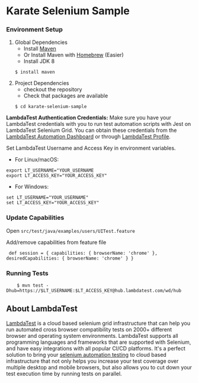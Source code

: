 # Karate Selenium Sample

### Environment Setup

1. Global Dependencies
   - Install [Maven](https://maven.apache.org/install.html)
   - Or Install Maven with [Homebrew](http://brew.sh/) (Easier)
   - Install JDK 8
   ```
   $ install maven
   ```
2. Project Dependencies
   - checkout the repository
   - Check that packages are available
   ```
   $ cd karate-selenium-sample
   ```

**LambdaTest Authentication Credentials:** Make sure you have your LambdaTest credentials with you to run test automation scripts with Jest on LambdaTest Selenium Grid. You can obtain these credentials from the [LambdaTest Automation Dashboard](https://automation.lambdatest.com/) or through [LambdaTest Profile](https://accounts.lambdatest.com/detail/profile).

Set LambdaTest Username and Access Key in environment variables.

- For Linux/macOS:

```
export LT_USERNAME="YOUR_USERNAME
export LT_ACCESS_KEY="YOUR_ACCESS_KEY"
```

- For Windows:

```
set LT_USERNAME="YOUR_USERNAME"
set LT_ACCESS_KEY="YOUR_ACCESS_KEY"
```

### Update Capabilities

Open `src/test/java/examples/users/UITest.feature`

Add/remove capabilities from feature file

```
 def session = { capabilities: { browserName: 'chrome' }, desiredCapabilities: { browserName: 'chrome' } }
```

### Running Tests

```
    $ mvn test -Dhub=https://$LT_USERNAME:$LT_ACCESS_KEY@hub.lambdatest.com/wd/hub
```

## About LambdaTest

[LambdaTest](https://www.lambdatest.com/) is a cloud based selenium grid infrastructure that can help you run automated cross browser compatibility tests on 2000+ different browser and operating system environments. LambdaTest supports all programming languages and frameworks that are supported with Selenium, and have easy integrations with all popular CI/CD platforms. It's a perfect solution to bring your [selenium automation testing](https://www.lambdatest.com/selenium-automation) to cloud based infrastructure that not only helps you increase your test coverage over multiple desktop and mobile browsers, but also allows you to cut down your test execution time by running tests on parallel.
